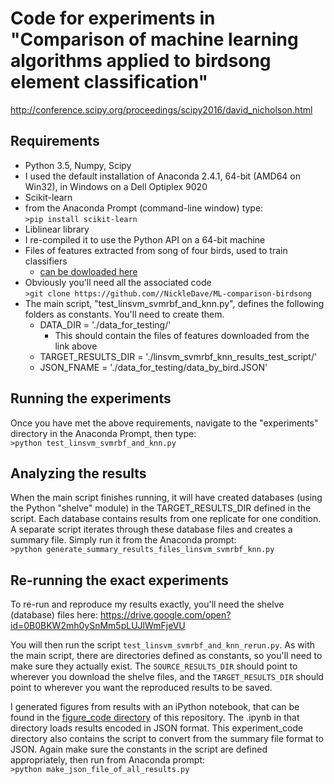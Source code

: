 # Code for experiments in "Comparison of machine learning algorithms applied to birdsong element classification"
http://conference.scipy.org/proceedings/scipy2016/david_nicholson.html

## Requirements
* Python 3.5, Numpy, Scipy
 * I used the default installation of Anaconda 2.4.1, 64-bit (AMD64 on Win32), in Windows on a Dell Optiplex 9020
* Scikit-learn
 * from the Anaconda Prompt (command-line window) type:  
 `>pip install scikit-learn`
* Liblinear library
 * I re-compiled it to use the Python API on a 64-bit machine
* Files of features extracted from song of four birds, used to train classifiers
    * [can be dowloaded here](https://drive.google.com/open?id=0B0BKW2mh0ySnbzlhU29Mc3djbEU)
* Obviously you'll need all the associated code  
 `>git clone https://github.com//NickleDave/ML-comparison-birdsong`
* The main script,  "test_linsvm_svmrbf_and_knn.py", defines the following folders as constants. You'll need to create them.
  * DATA_DIR = './data_for_testing/'
    * This should contain the files of features downloaded from the link above
  * TARGET_RESULTS_DIR = './linsvm_svmrbf_knn_results_test_script/'
  * JSON_FNAME = './data_for_testing/data_by_bird.JSON'

## Running the experiments
Once you have met the above requirements, navigate to the "experiments" directory in the Anaconda Prompt, then type:  
 `>python test_linsvm_svmrbf_and_knn.py`

## Analyzing the results
When the main script finishes running, it will have created databases (using the Python "shelve" module) in the TARGET_RESULTS_DIR defined in the script. Each database contains results from one replicate for one condition. A separate script iterates through these database files and creates a summary file. Simply run it from the Anaconda prompt:  
`>python generate_summary_results_files_linsvm_svmrbf_knn.py`

## Re-running the exact experiments
To re-run and reproduce my results exactly, you'll need the shelve (database) files here:
https://drive.google.com/open?id=0B0BKW2mh0ySnMm5pLUJlWmFjeVU

You will then run the script `test_linsvm_svmrbf_and_knn_rerun.py`. As with the main script, there are directories defined as constants, so you'll need to make sure they actually exist. The `SOURCE_RESULTS_DIR` should point to wherever you download the shelve files, and the `TARGET_RESULTS_DIR` should point to wherever you want the reproduced results to be saved. 

I generated figures from results with an iPython notebook, that can be found in the [figure_code directory](https://github.com/NickleDave/ML-comparison-birdsong/tree/master/figure_code) of this repository. The .ipynb in that directory loads results encoded in JSON format. This experiment_code directory also contains the script to convert from the summary file format to JSON. Again make sure the constants in the script are defined appropriately, then run from Anaconda prompt:  
`>python make_json_file_of_all_results.py`
